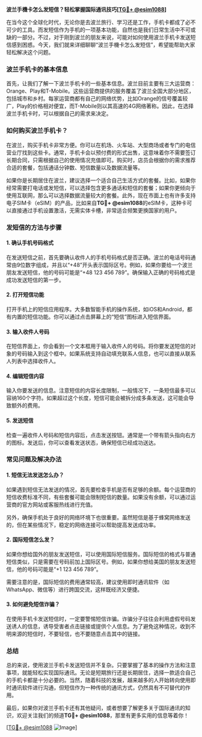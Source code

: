 **波兰手機卡怎么发短信？轻松掌握国际通讯技巧[[TG💪+ @esim1088](https://t.me/s/esim1088)]**

在当今这个全球化时代，无论你是去波兰旅行、学习还是工作，手机卡都成了必不可少的工具。而发短信作为手机的一项基本功能，自然也是我们日常生活中不可或缺的一部分。不过，对于刚到波兰的朋友来说，可能对如何使用波兰手机卡发送短信感到困惑。今天，我们就来详细聊聊“波兰手機卡怎么发短信”，希望能帮助大家轻松解决这个问题。

### 波兰手机卡的基本信息

首先，让我们了解一下波兰手机卡的一些基本信息。波兰目前主要有三大运营商：Orange、Play和T-Mobile。这些运营商提供的服务覆盖了波兰全国大部分地区，包括城市和乡村。每家运营商都有自己的网络优势，比如Orange的信号覆盖较广，Play的价格相对便宜，而T-Mobile则以其高速的4G网络著称。因此，在选择波兰手机卡时，可以根据自己的需求来决定。

### 如何购买波兰手机卡？

在波兰，购买手机卡非常方便。你可以在机场、火车站、大型商场或者专门的电信营业厅找到这些卡。通常，手机卡会以预付费的形式出售，这意味着你不需要签订长期合同，只需根据自己的使用情况充值即可。购买时，店员会根据你的需求推荐合适的套餐，包括通话分钟数、短信数量以及数据流量等。

如果你是长期居住在波兰，建议选择一个适合自己生活方式的套餐。比如，如果你经常需要打电话或发短信，可以选择包含更多通话和短信的套餐；如果你更倾向于使用互联网，那么可以选择数据流量较大的套餐。此外，现在市面上也有许多支持电子SIM卡（eSIM）的产品，比如来自**TG💪+ @esim1088**的eSIM卡，这种卡可以直接通过手机设置激活，无需实体卡槽，非常适合频繁更换国家的用户。

### 发短信的方法与步骤

#### 1. 确认手机号码格式
在发送短信之前，首先要确认收件人的手机号码格式是否正确。波兰的电话号码通常由9位数字组成，并且以“+48”开头表示国际区号。例如，如果你要给一个波兰朋友发送短信，他的号码可能是“+48 123 456 789”。确保输入正确的号码格式是成功发送短信的第一步。

#### 2. 打开短信功能
打开手机上的短信应用程序。大多数智能手机的操作系统，如iOS和Android，都有内置的短信功能。你可以通过点击屏幕上的“短信”图标进入短信界面。

#### 3. 输入收件人号码
在短信界面上，你会看到一个文本框用于输入收件人的号码。将你要发送短信的对象的号码输入到这个框中。如果系统支持自动填充联系人信息，也可以直接从联系人列表中选择收件人。

#### 4. 编辑短信内容
输入你要发送的信息。注意短信的内容长度限制，一般情况下，一条短信最多可以容纳160个字符。如果超过这个长度，短信可能会被拆分成多条发送，这可能会导致额外的费用。

#### 5. 发送短信
检查一遍收件人号码和短信内容后，点击发送按钮。通常是一个带有箭头指向右方的图标。发送后，你可以查看发送状态，确保短信已经成功送达。

### 常见问题及解决办法

#### 1. 短信无法发送怎么办？
如果遇到短信无法发送的情况，首先要检查手机是否有足够的余额。每个运营商的短信收费标准不同，有些套餐可能会限制短信的数量。如果没有余额，可以通过运营商的官方网站或客服热线进行充值。

另外，确保手机处于良好的网络环境下也很重要。虽然短信是基于蜂窝网络发送的，但在某些情况下，稳定的网络连接可以帮助提高发送成功率。

#### 2. 国际短信怎么发？
如果你想给国外的朋友发送短信，可以使用国际短信服务。国际短信的格式与普通短信类似，只是需要在号码前加上国际区号。例如，如果你想给美国的朋友发送短信，他的号码可能是“+1 123 456 789”。

需要注意的是，国际短信的费用通常较高，建议使用即时通讯软件（如WhatsApp、微信等）进行跨国交流，这样既经济又便捷。

#### 3. 如何避免短信诈骗？
在使用手机卡发送短信时，一定要警惕短信诈骗。诈骗分子往往会利用虚假号码发送诱人的信息，诱导受害者点击链接或提供个人信息。为了避免这种情况，收到不明来源的短信时，不要轻信，也不要随意点击其中的链接。

### 总结

总的来说，使用波兰手机卡发送短信并不复杂。只要掌握了基本的操作方法和注意事项，就能轻松实现国际通讯。无论是短期旅行还是长期居住，选择一款适合自己的手机卡都是十分必要的。当然，随着科技的发展，越来越多的人开始转向使用即时通讯软件进行沟通，但短信作为一种传统的通讯方式，仍然具有不可替代的作用。

最后，如果你对波兰手机卡还有其他疑问，或者想要了解更多关于国际通讯的知识，欢迎关注我们的频道**TG💪+ @esim1088**，那里有更多实用的信息等着你！

[[TG💪+ @esim1088](https://t.me/s/esim1088) ![Image](https://i.postimg.cc/4NQfJmqS/Snipaste-2025-05-13-00-14-12.png)]